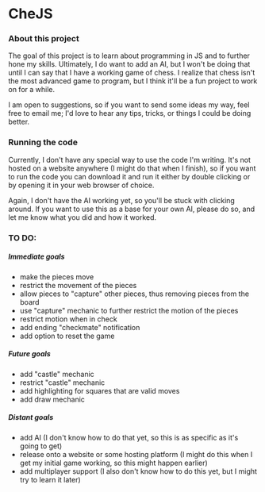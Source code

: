# CheJS

### About this project

The goal of this project is to learn about programming in JS and to further hone
my skills. Ultimately, I do want to add an AI, but I won't be doing that until I
can say that I have a working game of chess. I realize that chess isn't the most
advanced game to program, but I think it'll be a fun project to work on for a
while.

I am open to suggestions, so if you want to send some ideas my way, feel free to
email me; I'd love to hear any tips, tricks, or things I could be doing better.

### Running the code

Currently, I don't have any special way to use the code I'm writing.
It's not hosted on a website anywhere (I might do that when I finish), so if you
want to run the code you can download it and run it either by double clicking or
by opening it in your web browser of choice.

Again, I don't have the AI working yet, so you'll be stuck with clicking around.
If you want to use this as a base for your own AI, please do so, and let me know
what you did and how it worked.

### TO DO:

##### Immediate goals

- make the pieces move
- restrict the movement of the pieces
- allow pieces to "capture" other pieces, thus removing pieces from the board
- use "capture" mechanic to further restrict the motion of the pieces
- restrict motion when in check
- add ending "checkmate" notification
- add option to reset the game

##### Future goals

- add "castle" mechanic
- restrict "castle" mechanic
- add highlighting for squares that are valid moves
- add draw mechanic

##### Distant goals

- add AI (I don't know how to do that yet, so this is as specific as it's going
  to get)
- release onto a website or some hosting platform (I might do this when I get my
  initial game working, so this might happen earlier)
- add multiplayer support (I also don't know how to do this yet, but I might try
  to learn it later)
